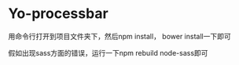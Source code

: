 # Yo-processbar

用命令行打开到项目文件夹下，然后npm install， bower install一下即可

假如出现sass方面的错误，运行一下npm rebuild node-sass即可
